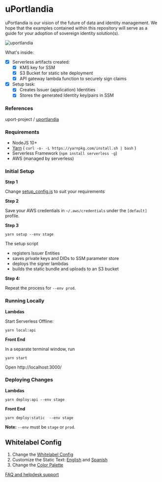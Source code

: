 # uPortlandia

uPortlandia is our vision of the future of data and identity management.  We hope that the examples contained within this repository will serve as a guide for your adoption of sovereign identity solution(s).

![uportlandia](https://j.gifs.com/wVrrvr.gif)

What's inside:

- [x] Serverless artifacts created:
  - [x] KMS key for SSM
  - [x] S3 Bucket for static site deployment
  - [x] API gateway lambda function to securely sign claims
- [x] Setup task:
  - [x] Creates Issuer (application) Identities
  - [x] Stores the generated Identity key/pairs in SSM 

### References

uport-project / [uportlandia](https://github.com/uport-project/uportlandia)

### Requirements

- NodeJS 10+
- [Yarn](https://yarnpkg.com) ( `curl -o- -L https://yarnpkg.com/install.sh | bash` )
- Serverless Framework (`npm install serverless -g`)
- AWS (managed by serverless)

### Initial Setup

**Step 1**

Change [setup_config.js](./setup_config.js) to suit your requirements

**Step 2**

Save your AWS credentials in `~/.aws/credentials` under the `[default]` profile.

**Step 3**

```
yarn setup --env stage
```

The setup script
- registers Issuer Entities
- saves private keys and DIDs to SSM parameter store
- deploys the signer lambdas
- builds the static bundle and uploads to an S3 bucket

**Step 4:**

Repeat the process for `--env prod`.


### Running Locally

**Lambdas**

Start Serverless Offline:
```
yarn local:api
```

**Front End**

In a separate terminal window, run
```
yarn start
```
Open http://localhost:3000/


### Deploying Changes

**Lambdas**
```
yarn deploy:api --env stage
```

**Front End**
```
yarn deploy:static  --env stage
```

**Note:** `--env` must be `stage` or `prod`.


## Whitelabel Config

1. Change the [Whitelabel Config](src/constants/config.js)
1. Customize the Static Text: [English](src/constants/i18-en.js) and [Spanish](src/constants/i18-es.js)
1. Change the [Color Palette](src/components/shared/theme.js)


[FAQ and helpdesk support](http://bit.ly/uPort_helpdesk)
